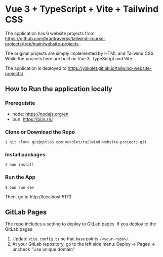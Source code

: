 # Vue 3 + TypeScript + Vite + Tailwind CSS

The application has 6 website projects from
https://github.com/bradtraversy/tailwind-course-projects/tree/main/website-projects .

The original projects are simply implemented by HTML and Tailwind CSS.
While the projects here are built on Vue 3, TypeScript and Vite.

The application is deployed to https://yokolet.gitlab.io/tailwind-website-projects/ .

## How to Run the application locally

### Prerequisite

- node: https://nodejs.org/en
- bun: https://bun.sh/

### Clone or Download the Repo

`$ git clone git@gitlab.com:yokolet/tailwind-website-projects.git`

### Install packages

`$ bun install`

### Run the App

`$ bun run dev`

Then, go to http://localhost:5173

## GitLab Pages

The repo includes a setting to deploy to GitLab pages.
If you deploy to the GitLab pages:
1. Update `vite.config.ts` so that `base` points `/<your-repo>/`.
2. At your GitLab repository, go to the left side menu: Deploy -> Pages -> uncheck "Use unique domain"

